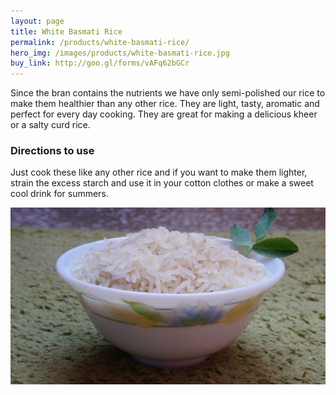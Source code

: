 ```yaml
---
layout: page
title: White Basmati Rice
permalink: /products/white-basmati-rice/
hero_img: /images/products/white-basmati-rice.jpg
buy_link: http://goo.gl/forms/vAFq62bGCr
---
```


Since the bran contains the nutrients we have only semi-polished our rice to make them healthier than any other rice. They are light, tasty, aromatic and perfect for every day cooking. They are great for making a delicious kheer or a salty curd rice.

### Directions to use

Just cook these like any other rice and if you want to make them lighter, strain the excess starch and use it in your cotton clothes or make a sweet cool drink for summers.

![](/images/products/white-basmati-rice.jpg)
